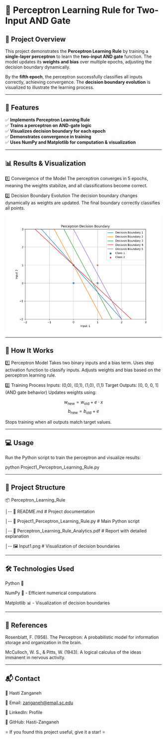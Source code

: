 # 🧠 Perceptron Learning Rule for Two-Input AND Gate

## 📌 Project Overview
This project demonstrates the **Perceptron Learning Rule** by training a **single-layer perceptron** to learn the **two-input AND gate** function. The model updates its **weights and bias** over multiple epochs, adjusting the decision boundary dynamically. 

By the **fifth epoch**, the perceptron successfully classifies all inputs correctly, achieving convergence. The **decision boundary evolution** is visualized to illustrate the learning process.

---

## 🚀 Features
✅ **Implements Perceptron Learning Rule**  
✅ **Trains a perceptron on AND-gate logic**  
✅ **Visualizes decision boundary for each epoch**  
✅ **Demonstrates convergence in training**  
✅ **Uses NumPy and Matplotlib for computation & visualization**  

---

##  📊 Results & Visualization
1️⃣ Convergence of the Model
The perceptron converges in 5 epochs, meaning the weights stabilize, and all classifications become correct.

2️⃣ Decision Boundary Evolution
The decision boundary changes dynamically as weights are updated.
The final boundary correctly classifies all points.

<p align="center"> <img src="Input1.png" alt="Decision Boundary Visualization" width="500"> </p>

---

##  📝 How It Works
1️⃣ Perceptron Model
Takes two binary inputs and a bias term.
Uses step activation function to classify inputs.
Adjusts weights and bias based on the perceptron learning rule.

2️⃣ Training Process
Inputs: (0,0), (0,1), (1,0), (1,1)
Target Outputs: [0, 0, 0, 1] (AND gate behavior)
Updates weights using:

$$ w_{\text{new}} = w_{\text{old}} + e \cdot x $$
$$ b_{\text{new}} = b_{\text{old}} + e $$

Stops training when all outputs match target values.

---

## 💻 Usage
Run the Python script to train the perceptron and visualize results:

python Project1_Perceptron_Learning_Rule.py

---

## 📂 Project Structure
📦 Perceptron_Learning_Rule

│-- 📄 README.md                # Project documentation

│-- 📄 Project1_Perceptron_Learning_Rule.py  # Main Python script

│-- 📄 Perceptron_Learning_Rule_Analytics.pdf # Report with detailed explanation

│-- 🖼 Input1.png    # Visualization of decision boundaries


---

##  🛠 Technologies Used
Python 🐍

NumPy 🧮 - Efficient numerical computations

Matplotlib 📊 - Visualization of decision boundaries

---

## 📖 References
Rosenblatt, F. (1958). The Perceptron: A probabilistic model for information storage and organization in the brain.

McCulloch, W. S., & Pitts, W. (1943). A logical calculus of the ideas immanent in nervous activity.

---

## 📬 Contact
👤 Hasti Zanganeh

📧 Email: zanganeh@email.sc.edu

🔗 LinkedIn: Profile

📂 GitHub: Hasti-Zanganeh

⭐ If you found this project useful, give it a star! ⭐
